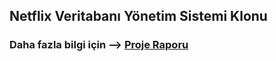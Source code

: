 ## Netflix Veritabanı Yönetim Sistemi Klonu

### Daha fazla bilgi için --> [Proje Raporu](https://github.com/mustafayigit34/NetflixVTYSKlon-Prolab/blob/main/rapor.pdf)
